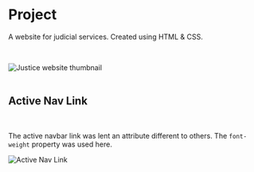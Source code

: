 # Project

A website for judicial services. Created using HTML & CSS.

<br>

![Justice website thumbnail](./Justice%20Website.png)
<br>
<br>

## Active Nav Link

<br>

The active navbar link was lent an attribute different to others.
The `font-weight` property was used here.

<!-- <br> -->

![Active Nav Link](./Nav%20Links.png)

